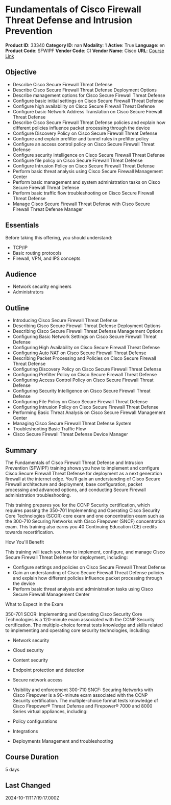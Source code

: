# Fundamentals of Cisco Firewall Threat Defense and Intrusion Prevention

**Product ID**: 33340
**Category ID**: nan
**Modality**: 1
**Active**: True
**Language**: en
**Product Code**: SFWIPF
**Vendor Code**: CI
**Vendor Name**: Cisco
**URL**: [Course Link](https://www.fastlaneus.com/course/cisco-sfwipf)

## Objective
- Describe Cisco Secure Firewall Threat Defense
- Describe Cisco Secure Firewall Threat Defense Deployment Options
- Describe management options for Cisco Secure Firewall Threat Defense
- Configure basic initial settings on Cisco Secure Firewall Threat Defense
- Configure high availability on Cisco Secure Firewall Threat Defense
- Configure basic Network Address Translation on Cisco Secure Firewall Threat Defense
- Describe Cisco Secure Firewall Threat Defense policies and explain how different policies influence packet processing through the device
- Configure Discovery Policy on Cisco Secure Firewall Threat Defense
- Configure and explain prefilter and tunnel rules in prefilter policy
- Configure an access control policy on Cisco Secure Firewall Threat Defense
- Configure security intelligence on Cisco Secure Firewall Threat Defense
- Configure file policy on Cisco Secure Firewall Threat Defense
- Configure Intrusion Policy on Cisco Secure Firewall Threat Defense
- Perform basic threat analysis using Cisco Secure Firewall Management Center
- Perform basic management and system administration tasks on Cisco Secure Firewall Threat Defense
- Perform basic traffic flow troubleshooting on Cisco Secure Firewall Threat Defense
- Manage Cisco Secure Firewall Threat Defense with Cisco Secure Firewall Threat Defense Manager

## Essentials
Before taking this offering, you should understand:  


- TCP/IP
- Basic routing protocols
- Firewall, VPN, and IPS concepts

## Audience
- Network security engineers
- Administrators

## Outline
- Introducing Cisco Secure Firewall Threat Defense
- Describing Cisco Secure Firewall Threat Defense Deployment Options
- Describing Cisco Secure Firewall Threat Defense Management Options
- Configuring Basic Network Settings on Cisco Secure Firewall Threat Defense
- Configuring High Availability on Cisco Secure Firewall Threat Defense
- Configuring Auto NAT on Cisco Secure Firewall Threat Defense
- Describing Packet Processing and Policies on Cisco Secure Firewall Threat Defense
- Configuring Discovery Policy on Cisco Secure Firewall Threat Defense
- Configuring Prefilter Policy on Cisco Secure Firewall Threat Defense
- Configuring Access Control Policy on Cisco Secure Firewall Threat Defense
- Configuring Security Intelligence on Cisco Secure Firewall Threat Defense
- Configuring File Policy on Cisco Secure Firewall Threat Defense
- Configuring Intrusion Policy on Cisco Secure Firewall Threat Defense
- Performing Basic Threat Analysis on Cisco Secure Firewall Management Center
- Managing Cisco Secure Firewall Threat Defense System
- Troubleshooting Basic Traffic Flow
- Cisco Secure Firewall Threat Defense Device Manager

## Summary
The Fundamentals of Cisco Firewall Threat Defense and Intrusion Prevention (SFWIPF) training shows you how to implement and configure Cisco Secure Firewall Threat Defense for deployment as a next generation firewall at the internet edge. You’ll gain an understanding of Cisco Secure Firewall architecture and deployment, base configuration, packet processing and advanced options, and conducting Secure Firewall administration troubleshooting. 

This training prepares you for the CCNP Security certification, which requires passing the 350-701 Implementing and Operating Cisco Security Core Technologies (SCOR) core exam and one concentration exam such as the 300-710 Securing Networks with Cisco Firepower (SNCF) concentration exam. This training also earns you 40 Continuing Education (CE) credits towards recertification.

How You'll Benefit


This training will teach you how to implement, configure, and manage Cisco Secure Firewall Threat Defense for deployment, including: 


- Configure settings and policies on Cisco Secure Firewall Threat Defense
- Gain an understanding of Cisco Secure Firewall Threat Defense policies and explain how different policies influence packet processing through the device
- Perform basic threat analysis and administration tasks using Cisco Secure Firewall Management Center



What to Expect in the Exam


350-701 SCOR: Implementing and Operating Cisco Security Core Technologies is a 120-minute exam associated with the CCNP Security certification. The multiple-choice format tests knowledge and skills related to implementing and operating core security technologies, including: 



- Network security
- Cloud security
- Content security
- Endpoint protection and detection
- Secure network access
- Visibility and enforcement
﻿300-710 SNCF: Securing Networks with Cisco Firepower is a 90-minute exam associated with the CCNP Security certification. The multiple-choice format tests knowledge of Cisco Firepower® Threat Defense and Firepower® 7000 and 8000 Series virtual appliances, including: 



- Policy configurations
- Integrations
- Deployments
Management and troubleshooting

## Course Duration
5 days

## Last Changed
2024-10-11T17:19:17.000Z
